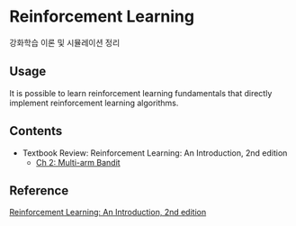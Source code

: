 # Reinforcement Learning
강화학습 이론 및 시뮬레이션 정리

## Usage
It is possible to learn reinforcement learning fundamentals that directly implement reinforcement learning algorithms.

## Contents
- Textbook Review: Reinforcement Learning: An Introduction, 2nd edition
    - [Ch 2: Multi-arm Bandit](https://web.stanford.edu)

## Reference
[Reinforcement Learning: An Introduction, 2nd edition](https://web.stanford.edu/class/psych209/Readings/SuttonBartoIPRLBook2ndEd.pdf)
